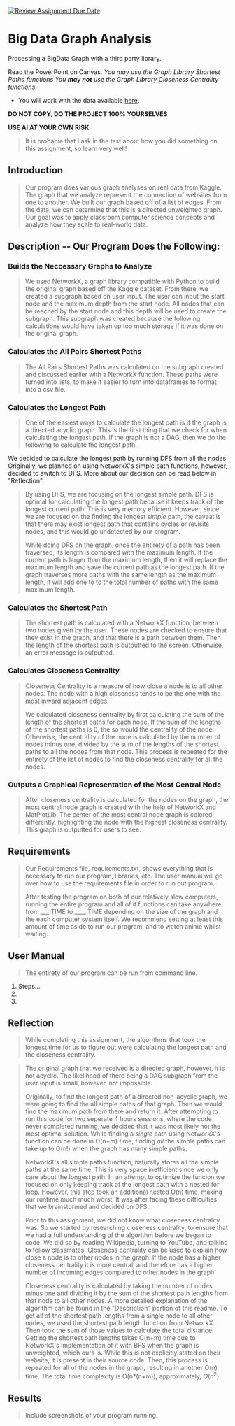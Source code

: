 [![Review Assignment Due Date](https://classroom.github.com/assets/deadline-readme-button-22041afd0340ce965d47ae6ef1cefeee28c7c493a6346c4f15d667ab976d596c.svg)](https://classroom.github.com/a/cVT3xsDh)
# Big Data Graph Analysis
Processing a BigData Graph with a third party library.

Read the PowerPoint on Canvas.
*You may use the Graph Library Shortest Paths functions*
*You **may not** use the Graph Library Closeness Centrality functions*
* You will work with the data available [here](https://www.kaggle.com/datasets/pappukrjha/google-web-graph/code).

**DO NOT COPY, DO THE PROJECT 100% YOURSELVES**

**USE AI AT YOUR OWN RISK**
> It is probable that I ask in the test about how you did something on this assignment, so learn very well!

## Introduction	
> Our program does various graph analyses on real data from Kaggle.
The graph that we analyze represent the connection of websites from one to another. We built our graph based off of a list of edges. From the data, we can determine that this is a directed unweighted graph. Our goal was to apply classroom computer science concepts and analyze how they scale to real-world data.

## Description -- Our Program Does the Following: 
### Builds the Neccessary Graphs to Analyze
> We used NetworkX, a graph library compatible with Python to build the original graph based off the Kaggle dataset. From there, we created a subgraph based on user input. The user can input the start node and the maximum depth from the start node. All nodes that can be reached by the start node and this depth will be used to create the subgraph. This subgraph was created because  the following calculations would have taken up too much storage if it was done on the original graph.

### Calculates the All Pairs Shortest Paths
> The All Pairs Shortest Paths was calculated on the subgraph created and discussed earlier with a NetworkX function. These paths were turned into lists, to make it easier to turn into dataframes to format into a csv file. 

### Calculates the Longest Path
> One of the easiest ways to calculate the longest path is if the graph is a directed acyclic graph. This is the first thing that we check for when calculating the longest path. If the graph is not a DAG, then we do the following to calculate the longest path.

We decided to calculate the longest path by running DFS from all the nodes. Originally, we planned on using NetworkX's simple path functions, however, decided to switch to DFS. More about our decision can be read below in "Reflection".
>
> By using DFS, we are focusing on the longest simple path. DFS is optimal for calculating the longest path because it keeps track of the longest current path. This is very memory efficient. However, since we are focused on the finding the longest *simple* path, the caveat is that there may exist longest path that contains cycles or revisits nodes, and this would go undetected by our program. 
>
>While doing DFS on the graph, once the entirety of a path has been traversed, its length is compared with the maximum length. If the current path is larger than the maximum length, then it will replace the maximum length and save the current path as the longest path. If the graph traverses more paths with the same length as the maximum length, it will add one to to the total number of paths with the same maximum length. 

### Calculates the Shortest Path
> The shortest path is calculated with a NetworkX function, between two nodes given by the user. These nodes are checked to ensure that they exist in the graph, and that there is a path between them. Then the length of the shortest path is outputted to the screen. Otherwise, an error message is outputted.

### Calculates Closeness Centrality
> Closeness Centrality is a measure of how close a node is to all other nodes. The node with a high closeness tends to be the one with the most inward adjacent edges.
>
> We calculated closeness centrality by first calculating the sum of the length of the shortest paths for each node. If the sum of the lengths of the shortest paths is 0, the so would the centrality of the node. Otherwise, the centrality of the node is calculated by the number of nodes minus one, divided by the sum of the lengths of the shortest paths to all the nodes from that node. This process is repeated for the entirety of the list of nodes to find the closeness centrality for all the nodes.

### Outputs a Graphical Representation of the Most Central Node
> After closeness centrality is calculated for the nodes on the graph, the most central node graph is created with the help of NetworkX and MatPlotLib. The center of the most central node graph is colored differently, highlighting the node with the highest closeness centrality. This graph is outputted for users to see.
      
## Requirements	
> Our Requirements file, requirements.txt, shows everything that is necessary to run our program, libraries, etc. The user manual will go over how to use the requirements file in order to run out program.
>
> After testing the program on both of our relatively slow computers, running the entire program and all of it functions can take anywhere from ___ TIME to ____ TIME depending on the size of the graph and the each computer system itself. We recommend setting at least this amount of time aside to run our program, and to watch anime whilst waiting. 

## User Manual
> The entirety of our program can be run from command line. 
1. Steps...
2. 
3.

## Reflection
> While completing this assignment, the algorithms that took the longest time for us to figure out were calculating the longest path and the closeness centrality.

> The original graph that we received is a directed graph, however, it is not acyclic. The likelihood of there being a DAG subgraph from the user input is small, however, not impossible. 
>
> Originally, to find the longest path of a directed non-acyclic graph, we were going to find the all simple paths of that graph. Then we would find the maximum path from there and return it. After attempting to run this code for two seperate 4 hours sessions, where the code never completed running, we decided that it was most likely not the most optimal solution. While finding a *single* path using NetworkX's function can be done in O(n+m) time, finding *all* the simple paths can take up to O(n!) when the graph has many simple paths. 
> 
> NetworkX's all simple paths function, naturally stores all the simple paths at the same time. This is very space inefficient since we only care about the longest path. In an attempt to optimize the funcion we focused on only keeping track of the longest path with a nested for loop. However, this step took an additional nested O(n) time, making our runtime much much worst. It was after facing these difficulties that we brainstormed and decided on DFS. 
>
> Prior to this assignment, we did not know what closeness centrality was. So we started by researching closeness centrality, to ensure that we had a full understanding of the algorithm before we began to code. We did so by reading Wikipedia, turning to YouTube, and talking to fellow classmates. Closeness centrality can be used to explain how close a node is to other nodes in the graph. If the node has a higher closeness centrality it is more central, and therefore has a higher number of incoming edges compared to other nodes in the graph.
>
> Closeness centrality is calculated by taking the number of nodes minus one and dividing it by the sum of the shortest path lengths from that node to all other nodes. A more detailed explanation of the algorithm can be found in the "Description" portion of this readme. To get all of the shortest path lengths from a single node to all other nodes, we used the shortest path length function from NetworkX. Then took the sum of those values to calculate the total distance. Getting the shortest path lengths takes O(n+m) time due to NetworkX's implementation of it with BFS when the graph is unweighted, which ours is. While this is not explicitly stated on their website, it is present in their source code. Then, this process is repeated for all of the nodes in the graph, resulting in another O(n) time. The total time complexity is O(n*(n+m)), approximately, $O(n^2)$ 


## Results
> Include screenshots of your program running.


